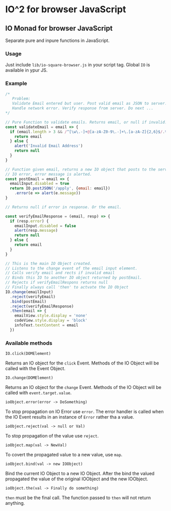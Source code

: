 # IO^2 for browser JavaScript

## IO Monad for browser JavaScript

Separate pure and inpure functions in JavaScript.

### Usage

Just include `lib/io-square-browser.js` in your script tag. Global `IO` is available in
ypur JS.

### Example

```javascript
/* 
   Problem:
   Validate Email entered but user. Post valid email as JSON to server.
   Handle network error. Verify response from server. Do next ...
*/

// Pure Function to validate emails. Returns email, or null if invalid.
const validateEmail = email => {
  if (email.length > 3 && /^[\w\.-]+@[a-zA-Z0-9\.-]+\.[a-zA-Z]{2,6}$/.test(email)) {
    return email
  } else {
    alert('Invalid Email Address')
    return null
  }
}

// Function given email, returns a new IO object that posts to the server. In case of
// IO error, error message is alerted.
const postEmail = email => {
  emailInput.disabled = true
  return IO.postJSON('/apply', {email: email})
    .error(e => alert(e.message))
}

// Returns null if error in response. Or the email.

const verifyEmailResponse = (email, resp) => {
  if (resp.error) {
    emailInput.disabled = false
    alert(resp.message)
    return null
  } else {
    return email
  }
}

// This is the main IO Object created.
// Listens to the change event of the email input element.
// Calls verify email and rects if invalid email
// Binds this IO to another IO object returned by postEmail.
// Rejects if verifyEmailRespons returns null
// Finally always call 'then' to actvate the IO Object
IO.change(emailInput)
  .reject(verifyEmail)
  .bind(postEmail)
  .reject(verifyEmailResponse)
  .then(email => {
    emailView.style.display = 'none'
    codeView.style.display = 'block'
    infoText.textContent = email
  })


```

### Available methods

    IO.click(DOMElement)

Returns an IO object for the `click` Event. Methods of the IO Object will be called with the Event Object.

    IO.change(DOMElement)

Returns an IO object for the `change` Event. Methods of the IO Object will be called with `event.target.value`.

    ioObject.error(error -> DoSomething)

To stop propagation on IO Error use `error`. The error handler is called when the IO Event results in an instance of `Error` rather tha a value.

    ioObject.reject(val -> null or Val)

To stop propagation of the value use `reject`.

    ioObject.map(val -> NewVal)

To covert the propagated value to a new value, use `map`.

    ioObject.bind(val -> new IOObject)

Bind the current IO Object to a new IO Object. After the bind the valued propagated the value of the original IOObject and the new IOObject.

    ioObject.the(val -> Finally do something)

`then` must be the final call. The function passed to `then` will not return anything.
